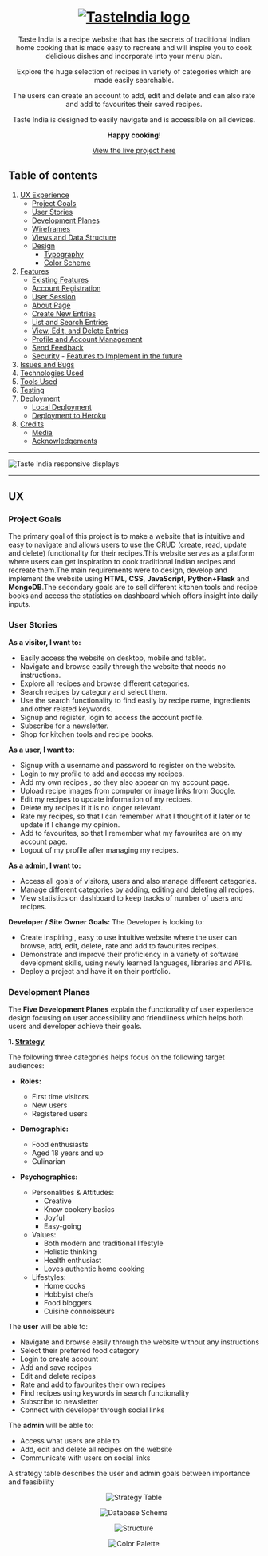 <h1 align="center">
     <a href="https://github.com/FatimasCoding2020/MS3.git" target="_blank"><img src="https://i.ibb.co/NNPw88r/logoTI.png" alt="TasteIndia logo"/></a>
</h1>
<div align="center">

Taste India is a recipe website that has the secrets of traditional Indian home cooking that is made easy to recreate and will inspire you to cook delicious dishes and incorporate into your menu plan.

Explore the huge selection of recipes in variety of categories which are made easily searchable.

The users can create an account to add, edit and delete and can also rate and add to favourites their saved recipes.

Taste India is designed to easily navigate and is accessible on all devices. 

**Happy cooking**!

[View the live project here](http://taste-india-app.herokuapp.com/)

</div>




## Table of contents

1.  [UX Experience](#ux)
    - [Project Goals](#project-goals)
    - [User Stories](#user-stories)
    - [Development Planes](#Development-Planes)
    - [Wireframes](#wireframes)
    - [Views and Data Structure](#views-and-data-structure)
    - [Design](#design)
      - [Typography](#typography)
      - [Color Scheme](#color-scheme)
2.   [Features](#features)
     - [Existing Features](#existing-features)
      - [Account Registration](#account-registration)
      - [User Session](#user-session)
      - [About Page](#about-page)
      - [Create New Entries](#create-new-entries)
      - [List and Search Entries](#list-and-search-entries)
      - [View, Edit, and Delete Entries](#view-edit-and-delete-entries)
      - [Profile and Account Management](#profile-and-account-management)
      - [Send Feedback](#send-feedback)
      - [Security](#security)
    - [Features to Implement in the future](#features-to-implement-in-the-future)
3.  [Issues and Bugs](#Issues-and-Bugs) 
4.  [Technologies Used](#technologies-used)
5.  [Tools Used](#tools-used)
6.  [Testing](#testing)
7.  [Deployment](#deployment)
    - [Local Deployment](#local-deployment)
    - [Deployment to Heroku](#deployment-to-heroku)
8.  [Credits](#credits)
    - [Media](#media)
    - [Acknowledgements](#acknowledgements)

***

![Taste India responsive displays](assets/readme-files/responsive.png)

***

## UX 
### Project Goals
The primary goal of this project is to make a website that is intuitive and easy to navigate and allows users to use the CRUD (create, read, update and delete) functionality for their recipes.This website serves as a platform where users can get inspiration to cook traditional Indian recipes and recreate them.The main requirements were to design, develop and implement the website using **HTML**, **CSS**, **JavaScript**, **Python+Flask** and **MongoDB**.The secondary goals are to sell different kitchen tools and recipe books and access the statistics on dashboard which offers insight into daily inputs.


### User Stories
**As a visitor, I want to:**

-   Easily access the website on desktop, mobile and tablet.
-   Navigate and browse easily through the website that needs no instructions.
-   Explore all recipes and browse different categories.
-   Search recipes by category and select them.
-   Use the search functionality to find easily by recipe name, ingredients and other related keywords.
-   Signup and register, login to access the account profile.
-   Subscribe for a newsletter.
-   Shop for kitchen tools and recipe books.

**As a user, I want to:** 

-   Signup with a username and password to register on the website.
-   Login to my profile to add and access my recipes.
-   Add my own recipes , so they also appear on my account page.
-   Upload recipe images from computer or image links from Google.
-   Edit my recipes to update information of my recipes.
-   Delete my recipes if it is no longer relevant.
-   Rate my recipes, so that I can remember what I thought of it later or to update if I change my opinion.
-   Add to favourites, so that I remember what my favourites are on my account page.
-   Logout of my profile after managing my recipes.

**As a admin, I want to:**

-  Access all goals of visitors, users and also manage different categories.
-  Manage different categories by adding, editing and deleting all recipes.
-  View statistics on dashboard to keep tracks of number of users and recipes.

**Developer / Site Owner Goals:**
The Developer is looking to:
- Create inspiring , easy to use intuitive website where the user can browse, add, edit, delete, rate and add to favourites recipes.
- Demonstrate and improve their proficiency in a variety of software development skills, using newly learned languages, libraries and API’s.
- Deploy a project and have it on their portfolio.


### Development Planes

The **Five Development Planes** explain the functionality of user experience design focusing on user accessibility and friendliness which helps both users and developer achieve their goals.

<strong>1. <u>Strategy</u></strong>

The following three categories helps focus on the following target audiences:

- **Roles:**
     - First time visitors
     - New users
     - Registered users

- **Demographic:**
     - Food enthusiasts
     - Aged 18 years and up
     - Culinarian 

- **Psychographics:**
     - Personalities & Attitudes:
          - Creative
          - Know cookery basics
          - Joyful
          - Easy-going
     - Values:
          - Both modern and traditional lifestyle
          - Holistic thinking
          - Health enthusiast
          - Loves authentic home cooking
     - Lifestyles:
          - Home cooks
          - Hobbyist chefs
          - Food bloggers
          - Cuisine connoisseurs

The **user** will be able to:
- Navigate and browse easily through the website without any instructions
- Select their preferred food category
- Login to create account
- Add and save recipes
- Edit and delete recipes
- Rate and add to favourites their own recipes
- Find recipes using keywords in search functionality
- Subscribe to newsletter
- Connect with developer through social links

The **admin** will be able to:
- Access what users are able to
- Add, edit and delete all recipes on the website
- Communicate with users on social links

A strategy table describes the user and admin goals between importance and feasibility

<div align="center">

![Strategy Table](assets/readme-files/strategy.png)

![Database Schema](assets/readme-files/dbschema.png)

![Structure](assets/readme-files/structure.png)

![Color Palette](assets/readme-files/colorpalette.png)

</div>
